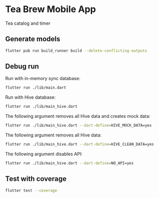 # Tea Brew Mobile App

Tea catalog and timer

## Generate models

```bash
flutter pub run build_runner build --delete-conflicting-outputs
```

## Debug run
Run with in-memory sync database:

```bash
flutter run ./lib/main.dart
```

Run with Hive database:
```bash
flutter run ./lib/main_hive.dart
```

The following argument removes all Hive data and creates mock data:
```bash
flutter run ./lib/main_hive.dart --dart-define=HIVE_MOCK_DATA=yes
```

The following argument removes all Hive data:
```bash
flutter run ./lib/main_hive.dart --dart-define=HIVE_CLEAN_DATA=yes
```

The following argument disables API:
```bash
flutter run ./lib/main_hive.dart --dart-define=NO_API=yes
```

## Test with coverage

```bash
flutter test --coverage
```